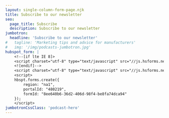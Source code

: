 ```yaml
---
layout: single-column-form-page.njk
title: Subscribe to our newsletter
seo:
  page_title: Subscribe
  description: Subscribe to our newsletter
jumbotron:
  headline: 'Subscribe to our newsletter'
#   tagline: 'Marketing tips and advice for manufacturers'
#   img: '/img/podcasts-jumbotron.jpg'
hubspot_form: |
    <!--[if lte IE 8]>
    <script charset="utf-8" type="text/javascript" src="//js.hsforms.net/forms/v2-legacy.js"></script>
    <![endif]-->
    <script charset="utf-8" type="text/javascript" src="//js.hsforms.net/forms/v2.js"></script>
    <script>
    hbspt.forms.create({
        region: "na1",
        portalId: "480219",
        formId: "8ee640b6-36d2-406d-98f4-be8fa74dca94"
    });
    </script>
jumbotronCssClass: 'podcast-hero'
---
```

